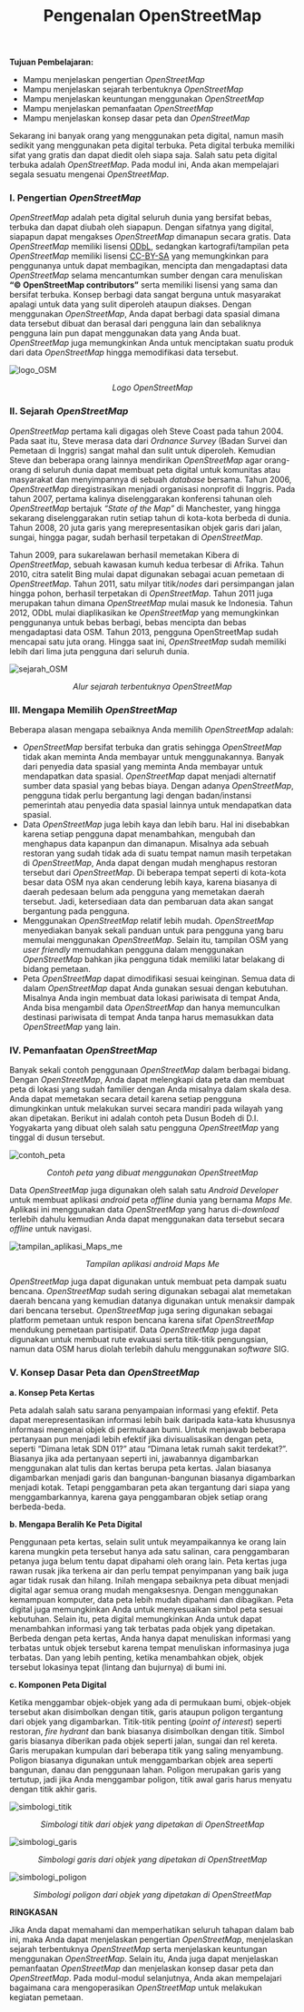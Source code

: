 ﻿---
title: Pengenalan OpenStreetMap
weight: 1
---

**Tujuan Pembelajaran:**



*   Mampu menjelaskan pengertian _OpenStreetMap_
*   Mampu menjelaskan sejarah terbentuknya _OpenStreetMap_
*   Mampu menjelaskan keuntungan menggunakan _OpenStreetMap_
*   Mampu menjelaskan pemanfaatan _OpenStreetMap_
*   Mampu menjelaskan konsep dasar peta dan _OpenStreetMap_

Sekarang ini banyak orang yang menggunakan peta digital, namun masih sedikit yang menggunakan peta digital terbuka. Peta digital terbuka memiliki sifat yang gratis dan dapat diedit oleh siapa saja. Salah satu peta digital terbuka adalah _OpenStreetMap_. Pada modul ini, Anda akan mempelajari segala sesuatu mengenai _OpenStreetMap_.

### **I. Pengertian _OpenStreetMap_**

_OpenStreetMap_ adalah peta digital seluruh dunia yang bersifat bebas, terbuka dan dapat diubah oleh siapapun. Dengan sifatnya yang digital, siapapun dapat mengakses _OpenStreetMap_ dimanapun secara gratis. Data _OpenStreetMap_ memiliki lisensi [ODbL](https://opendatacommons.org/licenses/odbl/), sedangkan kartografi/tampilan peta _OpenStreetMap_ memiliki lisensi [CC-BY-SA](https://creativecommons.org/licenses/by-sa/2.0/) yang memungkinkan para penggunanya untuk dapat membagikan, mencipta dan mengadaptasi data _OpenStreetMap_ selama mencantumkan sumber dengan cara menuliskan **“© OpenStreetMap contributors”** serta memiliki lisensi yang sama dan bersifat terbuka. Konsep berbagi data sangat berguna untuk masyarakat apalagi untuk data yang sulit diperoleh ataupun diakses. Dengan menggunakan _OpenStreetMap_, Anda dapat berbagi data spasial dimana data tersebut dibuat dan berasal dari pengguna lain dan sebaliknya pengguna lain pun dapat menggunakan data yang Anda buat. _OpenStreetMap_ juga memungkinkan Anda untuk menciptakan suatu produk dari data _OpenStreetMap_ hingga memodifikasi data tersebut.

![logo_OSM](/pages/03-JOSM/01-Pengenalan-OSM/images/0101_logo_osm.png)
<p align="center"><i>Logo OpenStreetMap</i></p>

### **II. Sejarah _OpenStreetMap_**

_OpenStreetMap_ pertama kali digagas oleh Steve Coast pada tahun 2004. Pada saat itu, Steve merasa data dari _Ordnance Survey_ (Badan Survei dan Pemetaan di Inggris) sangat mahal dan sulit untuk diperoleh. Kemudian Steve dan beberapa orang lainnya mendirikan _OpenStreetMap_ agar orang-orang di seluruh dunia dapat membuat peta digital untuk komunitas atau masyarakat dan menyimpannya di sebuah _database_ bersama. Tahun 2006, _OpenStreetMap_ diregistrasikan menjadi organisasi nonprofit di Inggris.  Pada tahun 2007, pertama kalinya diselenggarakan konferensi tahunan oleh _OpenStreetMap_ bertajuk *“State of the Map”* di Manchester, yang hingga sekarang diselenggarakan rutin setiap tahun di kota-kota berbeda di dunia. Tahun 2008, 20 juta garis yang merepresentasikan objek garis dari jalan, sungai, hingga pagar, sudah berhasil terpetakan di _OpenStreetMap_. 

Tahun 2009, para sukarelawan berhasil memetakan Kibera di _OpenStreetMap_, sebuah kawasan kumuh kedua terbesar di Afrika. Tahun 2010, citra satelit Bing mulai dapat digunakan sebagai acuan pemetaan di _OpenStreetMap_. Tahun 2011, satu milyar titik/_nodes_ dari persimpangan jalan hingga pohon, berhasil terpetakan di _OpenStreetMap_. Tahun 2011 juga merupakan tahun dimana _OpenStreetMap_ mulai masuk ke Indonesia. Tahun 2012, ODbL mulai diaplikasikan ke _OpenStreetMap_ yang memungkinkan penggunanya untuk bebas berbagi, bebas mencipta dan bebas mengadaptasi data OSM. Tahun 2013, pengguna OpenStreetMap sudah mencapai satu juta orang. Hingga saat ini, _OpenStreetMap_ sudah memiliki lebih dari lima juta pengguna dari seluruh dunia.

![sejarah_OSM](/pages/03-JOSM/01-Pengenalan-OSM/images/0102_alur_sejarah.png)
<p align="center"><i>Alur sejarah terbentuknya OpenStreetMap</i></p>

### **III. Mengapa Memilih _OpenStreetMap_**

Beberapa alasan mengapa sebaiknya Anda memilih _OpenStreetMap_ adalah:



*   _OpenStreetMap_ bersifat terbuka dan gratis sehingga _OpenStreetMap_ tidak akan meminta Anda membayar untuk menggunakannya. Banyak dari penyedia data spasial yang meminta Anda membayar untuk mendapatkan data spasial. _OpenStreetMap_ dapat menjadi alternatif sumber data spasial yang bebas biaya. Dengan adanya _OpenStreetMap_, pengguna tidak perlu bergantung lagi dengan badan/instansi pemerintah atau penyedia data spasial lainnya untuk mendapatkan data spasial.
*   Data _OpenStreetMap_ juga lebih kaya dan lebih baru. Hal ini disebabkan karena setiap pengguna dapat menambahkan, mengubah dan menghapus data kapanpun dan dimanapun. Misalnya ada sebuah restoran yang sudah tidak ada di suatu tempat namun masih terpetakan di _OpenStreetMap_, Anda dapat dengan mudah menghapus restoran tersebut dari  _OpenStreetMap_. Di beberapa tempat seperti di kota-kota besar data OSM nya akan cenderung lebih kaya, karena biasanya di daerah pedesaan belum ada pengguna yang memetakan daerah tersebut. Jadi, ketersediaan data dan pembaruan data akan sangat bergantung pada pengguna.
*   Menggunakan _OpenStreetMap_ relatif lebih mudah. _OpenStreetMap_ menyediakan banyak sekali panduan untuk para pengguna yang baru memulai menggunakan _OpenStreetMap_. Selain itu, tampilan OSM yang _user friendly_ memudahkan pengguna dalam menggunakan _OpenStreetMap_ bahkan jika pengguna tidak memiliki latar belakang di bidang pemetaan.
*   Peta _OpenStreetMap_ dapat  dimodifikasi sesuai keinginan. Semua data di dalam _OpenStreetMap_ dapat Anda gunakan sesuai dengan kebutuhan. Misalnya Anda ingin membuat data lokasi pariwisata di tempat Anda, Anda bisa mengambil data _OpenStreetMap_ dan hanya memunculkan destinasi pariwisata di tempat Anda tanpa harus memasukkan data _OpenStreetMap_ yang lain.

### **IV. Pemanfaatan _OpenStreetMap_**

Banyak sekali contoh penggunaan _OpenStreetMap_ dalam berbagai bidang. Dengan _OpenStreetMap_, Anda dapat melengkapi data peta dan membuat peta di lokasi yang sudah familier dengan Anda misalnya dalam skala desa. Anda dapat memetakan secara detail karena setiap pengguna dimungkinkan untuk melakukan survei secara mandiri pada wilayah yang akan dipetakan. Berikut ini adalah contoh peta Dusun Bodeh di D.I. Yogyakarta yang dibuat oleh salah satu pengguna _OpenStreetMap_ yang tinggal di dusun tersebut.

![contoh_peta](/pages/03-JOSM/01-Pengenalan-OSM/images/0103_contoh_peta.png)
<p align="center"><i>Contoh peta yang dibuat menggunakan OpenStreetMap</i></p>

Data _OpenStreetMap_ juga digunakan oleh salah satu _Android Developer_ untuk membuat aplikasi _android_ peta _offline_ dunia yang bernama _Maps Me._ Aplikasi ini menggunakan data _OpenStreetMap_ yang harus di-_download_ terlebih dahulu kemudian Anda dapat menggunakan data tersebut secara _offline_ untuk navigasi.

![tampilan_aplikasi_Maps_me](/pages/03-JOSM/01-Pengenalan-OSM/images/0104_maps_me.png)
<p align="center"><i>Tampilan aplikasi android Maps Me</i></p>

_OpenStreetMap_ juga dapat digunakan untuk membuat peta dampak suatu bencana. _OpenStreetMap_ sudah sering digunakan sebagai alat memetakan daerah bencana yang kemudian datanya digunakan untuk menaksir dampak dari bencana tersebut. _OpenStreetMap_ juga sering digunakan sebagai platform pemetaan untuk respon bencana karena sifat _OpenStreetMap_ mendukung pemetaan partisipatif. Data _OpenStreetMap_ juga dapat digunakan untuk membuat rute evakuasi serta titik-titik pengungsian, namun data OSM harus diolah terlebih dahulu menggunakan _software_ SIG.

### **V. Konsep Dasar Peta dan _OpenStreetMap_**

**a. Konsep Peta Kertas**

Peta adalah salah satu sarana penyampaian informasi yang efektif. Peta dapat merepresentasikan informasi lebih baik daripada kata-kata khususnya informasi mengenai objek di permukaan bumi. Untuk menjawab beberapa pertanyaan pun menjadi lebih efektif jika divisualisasikan dengan peta, seperti “Dimana letak SDN 01?” atau “Dimana letak rumah sakit terdekat?”. Biasanya jika ada pertanyaan seperti ini, jawabannya digambarkan menggunakan alat tulis dan kertas berupa peta kertas. Jalan biasanya digambarkan menjadi garis dan bangunan-bangunan biasanya digambarkan menjadi kotak. Tetapi penggambaran peta akan tergantung dari siapa yang menggambarkannya, karena gaya penggambaran objek setiap orang berbeda-beda.

**b. Mengapa Beralih Ke Peta Digital**

Penggunaan peta kertas, selain sulit untuk meyampaikannya ke orang lain karena mungkin peta tersebut hanya ada satu salinan, cara penggambaran petanya juga belum tentu dapat dipahami oleh orang lain. Peta kertas juga rawan rusak jika terkena air dan perlu tempat penyimpanan yang baik juga agar tidak rusak dan hilang. Inilah mengapa sebaiknya peta dibuat menjadi digital agar semua orang mudah mengaksesnya. Dengan menggunakan kemampuan komputer, data peta lebih mudah dipahami dan dibagikan. Peta digital juga memungkinkan Anda untuk menyesuaikan simbol peta sesuai kebutuhan. Selain itu, peta digital memungkinkan Anda untuk dapat menambahkan informasi yang tak terbatas pada objek yang dipetakan. Berbeda dengan peta kertas, Anda hanya dapat menuliskan informasi yang terbatas untuk objek tersebut karena tempat menuliskan informasinya juga terbatas. Dan yang lebih penting, ketika menambahkan objek, objek tersebut lokasinya tepat (lintang dan bujurnya) di bumi ini.

**c. Komponen Peta Digital**

Ketika menggambar objek-objek yang ada di permukaan bumi, objek-objek tersebut akan disimbolkan dengan titik, garis ataupun poligon tergantung dari objek yang digambarkan. Titik-titik penting (_point of interest_) seperti restoran, _fire hydrant_ dan bank biasanya disimbolkan dengan titik. Simbol garis biasanya diberikan pada objek seperti jalan, sungai dan rel kereta. Garis merupakan kumpulan dari beberapa titik yang saling menyambung. Poligon biasanya digunakan untuk menggambarkan objek area seperti bangunan, danau dan penggunaan lahan. Poligon merupakan garis yang tertutup, jadi jika Anda menggambar poligon, titik awal garis harus menyatu dengan titik akhir garis.

![simbologi_titik](/pages/03-JOSM/01-Pengenalan-OSM/images/0105_simbol_titik.png)
<p align="center"><i>Simbologi titik dari objek yang dipetakan di OpenStreetMap</i></p>

![simbologi_garis](/pages/03-JOSM/01-Pengenalan-OSM/images/0106_simbol_garis.png)
<p align="center"><i>Simbologi garis dari objek yang dipetakan di OpenStreetMap</i></p>

![simbologi_poligon](/pages/03-JOSM/01-Pengenalan-OSM/images/0107_simbol_poligon.png)
<p align="center"><i>Simbologi poligon dari objek yang dipetakan di OpenStreetMap</i></p>

**RINGKASAN**

Jika Anda dapat memahami dan memperhatikan seluruh tahapan dalam bab ini, maka Anda dapat menjelaskan pengertian _OpenStreetMap_, menjelaskan sejarah terbentuknya _OpenStreetMap_ serta menjelaskan keuntungan menggunakan _OpenStreetMap_. Selain itu, Anda juga dapat menjelaskan pemanfaatan _OpenStreetMap_ dan menjelaskan konsep dasar peta dan  _OpenStreetMap_.  Pada modul-modul selanjutnya, Anda akan mempelajari bagaimana cara mengoperasikan _OpenStreetMap_ untuk melakukan kegiatan pemetaan.
